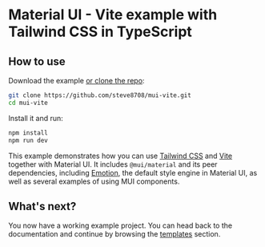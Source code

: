 # Material UI - Vite example with Tailwind CSS in TypeScript

## How to use

Download the example [or clone the repo](https://github.com/steve8708/mui-vite):

<!-- #target-branch-reference -->

```bash
git clone https://github.com/steve8708/mui-vite.git
cd mui-vite
```

Install it and run:

```bash
npm install
npm run dev
```

This example demonstrates how you can use [Tailwind CSS](https://tailwindcss.com/) and [Vite](https://github.com/vitejs/vite) together with Material UI.
It includes `@mui/material` and its peer dependencies, including [Emotion](https://emotion.sh/docs/introduction), the default style engine in Material UI, as well as several examples of using MUI components.

## What's next?

<!-- #host-reference -->

You now have a working example project.
You can head back to the documentation and continue by browsing the [templates](https://mui.com/material-ui/getting-started/templates/) section.
